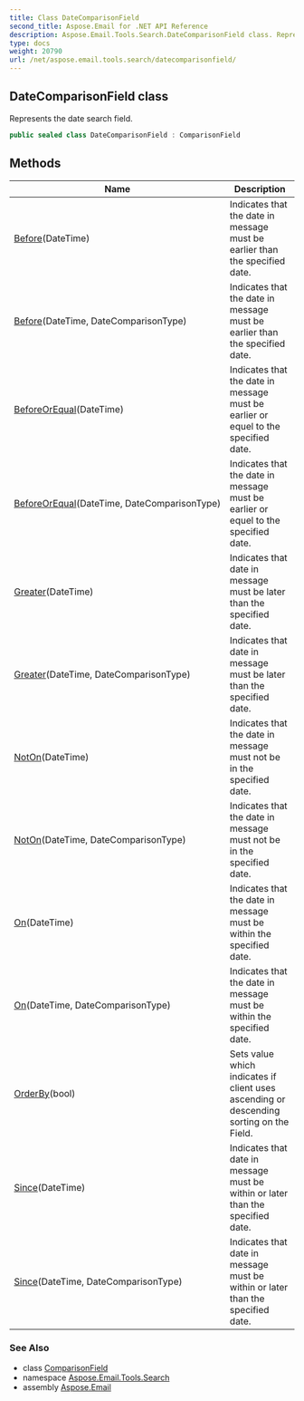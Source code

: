 ```yaml
---
title: Class DateComparisonField
second_title: Aspose.Email for .NET API Reference
description: Aspose.Email.Tools.Search.DateComparisonField class. Represents the date search field
type: docs
weight: 20790
url: /net/aspose.email.tools.search/datecomparisonfield/
---
```

## DateComparisonField class

Represents the date search field.

```csharp
public sealed class DateComparisonField : ComparisonField
```

## Methods

| Name | Description |
| --- | --- |
| [Before](../../aspose.email.tools.search/datecomparisonfield/before/#before)(DateTime) | Indicates that the date in message must be earlier than the specified date. |
| [Before](../../aspose.email.tools.search/datecomparisonfield/before/#before_1)(DateTime, DateComparisonType) | Indicates that the date in message must be earlier than the specified date. |
| [BeforeOrEqual](../../aspose.email.tools.search/datecomparisonfield/beforeorequal/#beforeorequal)(DateTime) | Indicates that the date in message must be earlier or equel to the specified date. |
| [BeforeOrEqual](../../aspose.email.tools.search/datecomparisonfield/beforeorequal/#beforeorequal_1)(DateTime, DateComparisonType) | Indicates that the date in message must be earlier or equel to the specified date. |
| [Greater](../../aspose.email.tools.search/datecomparisonfield/greater/#greater)(DateTime) | Indicates that date in message must be later than the specified date. |
| [Greater](../../aspose.email.tools.search/datecomparisonfield/greater/#greater_1)(DateTime, DateComparisonType) | Indicates that date in message must be later than the specified date. |
| [NotOn](../../aspose.email.tools.search/datecomparisonfield/noton/#noton)(DateTime) | Indicates that the date in message must not be in the specified date. |
| [NotOn](../../aspose.email.tools.search/datecomparisonfield/noton/#noton_1)(DateTime, DateComparisonType) | Indicates that the date in message must not be in the specified date. |
| [On](../../aspose.email.tools.search/datecomparisonfield/on/#on)(DateTime) | Indicates that the date in message must be within the specified date. |
| [On](../../aspose.email.tools.search/datecomparisonfield/on/#on_1)(DateTime, DateComparisonType) | Indicates that the date in message must be within the specified date. |
| [OrderBy](../../aspose.email.tools.search/comparisonfield/orderby/)(bool) | Sets value which indicates if client uses ascending or descending sorting on the Field. |
| [Since](../../aspose.email.tools.search/datecomparisonfield/since/#since)(DateTime) | Indicates that date in message must be within or later than the specified date. |
| [Since](../../aspose.email.tools.search/datecomparisonfield/since/#since_1)(DateTime, DateComparisonType) | Indicates that date in message must be within or later than the specified date. |

### See Also

* class [ComparisonField](../comparisonfield/)
* namespace [Aspose.Email.Tools.Search](../../aspose.email.tools.search/)
* assembly [Aspose.Email](../../)



